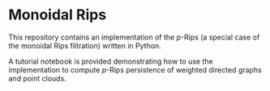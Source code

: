 # Monoidal Rips

This repository contains an implementation of the $p$-Rips (a special case of the monoidal Rips filtration) written in Python.

A tutorial notebook is provided demonstrating how to use the implementation to compute $p$-Rips persistence of weighted directed graphs and point clouds.


